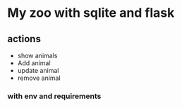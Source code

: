 # My zoo with sqlite and flask
## actions
- show animals
- Add animal
- update animal
- remove animal
### with env and requirements